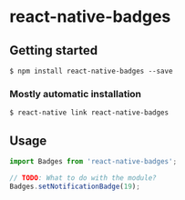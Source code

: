 # react-native-badges

## Getting started

`$ npm install react-native-badges --save`

### Mostly automatic installation

`$ react-native link react-native-badges`

## Usage
```javascript
import Badges from 'react-native-badges';

// TODO: What to do with the module?
Badges.setNotificationBadge(19);
```
